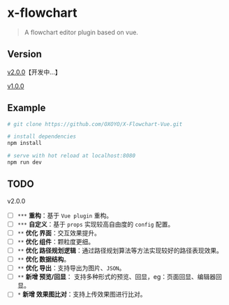 # x-flowchart

> A flowchart editor plugin based on vue.

## Version

[v2.0.0](https://github.com/OXOYO/X-Flowchart-Vue/tree/master)【开发中...】

[v1.0.0](https://github.com/OXOYO/X-Flowchart-Vue/tree/v1.0.0)

## Example

``` bash
# git clone https://github.com/OXOYO/X-Flowchart-Vue.git

# install dependencies
npm install

# serve with hot reload at localhost:8080
npm run dev
```

## TODO
  v2.0.0
- [ ] `***` **重构**：基于 `Vue plugin` 重构。
- [ ] `***` **自定义**：基于 `props` 实现较高自由度的 `config` 配置。
- [ ] `**`  **优化 界面**：交互效果提升。
- [ ] `**`  **优化 组件**：颗粒度更细。
- [ ] `**`  **优化 路径规划逻辑**：通过路径规划算法等方法实现较好的路径表现效果。
- [ ] `**`  **优化 数据结构**。
- [ ] `**`  **优化 导出**：支持导出为图片、`JSON`。
- [ ] `**`  **新增 预览/回显**： 支持多种形式的预览、回显，eg：页面回显、编辑器回显。
- [ ] `*`   **新增 效果图比对**：支持上传效果图进行比对。
